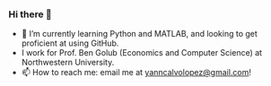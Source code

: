 ### Hi there 👋
- 🌱 I’m currently learning Python and MATLAB, and looking to get proficient at using GitHub.
- I work for Prof. Ben Golub (Economics and Computer Science) at Northwestern University.
- 📫 How to reach me: email me at yanncalvolopez@gmail.com!


<!--
**yannCLopez/yannCLopez** is a ✨ _special_ ✨ repository because its `README.md` (this file) appears on your GitHub profile.

Here are some ideas to get you started:

- 🔭 I’m currently working on ...
- 🌱 I’m currently learning ...
- 👯 I’m looking to collaborate on ...
- 🤔 I’m looking for help with ...
- 💬 Ask me about ...
- 📫 How to reach me: ...
- 😄 Pronouns: ...
- ⚡ Fun fact: ...
-->
